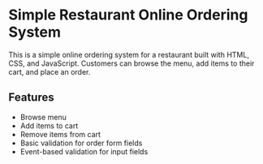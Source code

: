 # Simple Restaurant Online Ordering System

This is a simple online ordering system for a restaurant built with HTML, CSS, and JavaScript. Customers can browse the menu, add items to their cart, and place an order.

## Features

- Browse menu
- Add items to cart
- Remove items from cart
- Basic validation for order form fields
- Event-based validation for input fields